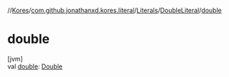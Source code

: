 //[Kores](../../../../index.md)/[com.github.jonathanxd.kores.literal](../../index.md)/[Literals](../index.md)/[DoubleLiteral](index.md)/[double](double.md)

# double

[jvm]\
val [double](double.md): [Double](https://kotlinlang.org/api/latest/jvm/stdlib/kotlin/-double/index.html)
